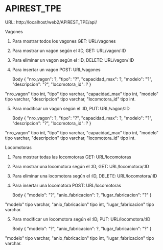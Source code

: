 # APIREST_TPE
URL: http://localhost/web2/APIREST_TPE/api/

Vagones
1. Para mostrar todos los vagones GET: 
    URL/vagones
2. Para mostrar un vagon según el :ID, GET:
    URL/vagon/:ID
3. Para eliminar un vagon según el :ID, DELETE:
    URL/vagon/:ID
4. Para insertar un vagon POST:
    URL/vagones

    Body {
        "nro_vagon": ?,
        "tipo": "?",
        "capacidad_max": ?,
        "modelo": "?",
        "descripcion": "?",
        "locomotora_id": ?
    }

"nro_vagon" tipo int, 
"tipo" tipo varchar,
"capacidad_max" tipo int,
"modelo" tipo varchar,
"descripcion" tipo varchar,
"locomotora_id" tipo int.

5. Para modificar un vagon según el :ID, PUT:
    URL/vagon/:ID

    Body {
        "nro_vagon": ?,
        "tipo": "?",
        "capacidad_max": ?,
        "modelo": "?",
        "descripcion": "?",
        "locomotora_id": ?
    }

"nro_vagon" tipo int, 
"tipo" tipo varchar,
"capacidad_max" tipo int,
"modelo" tipo varchar,
"descripcion" tipo varchar,
"locomotora_id" tipo int.

Locomotoras
1. Para mostrar todas las locomotoras GET: 
    URL/locomotoras

2. Para mostrar una locomotora según el :ID, GET:
    URL/locomotora/:ID

3. Para eliminar una locomotora según el :ID, DELETE:
    URL/locomotora/:ID

4. Para insertar una locomotora POST:
    URL/locomotoras

    Body {
        "modelo": "?",
        "anio_fabricacion": ?,
        "lugar_fabricacion": "?"
    }

"modelo" tipo varchar,
"anio_fabricacion" tipo int,
"lugar_fabricacion" tipo varchar.

5. Para modificar un locomotora según el :ID, PUT:
    URL/locomotora/:ID
    
    Body {
        "modelo": "?",
        "anio_fabricacion": ?,
        "lugar_fabricacion": "?"
    }

"modelo" tipo varchar,
"anio_fabricacion" tipo int,
"lugar_fabricacion" tipo varchar.
